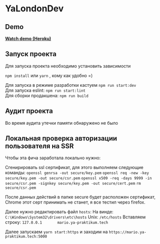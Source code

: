 # YaLondonDev

## Demo

**[Watch demo (Heroku)](https://yamariodev.herokuapp.com/)**

## Запуск проекта

Для запуска проекта необходимо установить зависимости

`npm install` или `yarn` , кому как удобно =)

Для запуска в режиме разработки кастуем `npm run start:dev`  
Для запуска eslint: `npm run start:lint`  
Для сборки продакшена: `npm run build`

## Аудит проекта

Во время аудита утечки памяти обнаружено не было

## Локальная проверка авторизации пользователя на SSR

Чтобы эта фича заработала локально нужно:

Сгенирировать ssl сертификат, для этого выполняем следующие команды:
`openssl genrsa -out secure/key.pem`
`openssl req -new -key secure/key.pem -out secure/csr.pem`
`openssl x509 -req -days 9999 -in secure/csr.pem -signkey secure/key.pem -out secure/cert.pem`
`rm secure/csr.pem`

После данных действий в папке secure будет расположен сертификат,
Chrome этот серт принимать не станет, я все тестил через firefox.

Далее нужно редактировать файл `hosts`:
На винде: `C:\Windows\System32\drivers\etc\hosts`
Unix: `/etc/hosts`
Вставляем строку: `127.0.0.1       mario.ya-praktikum.tech`

Далее запускаем `yarn start:https` и заходим на `https://mario.ya-praktikum.tech:5000`